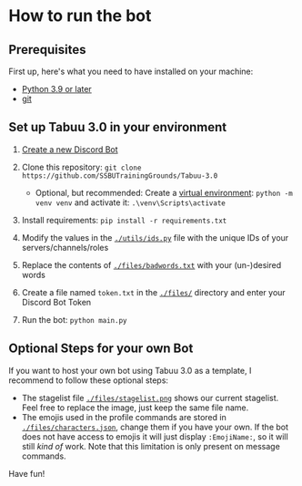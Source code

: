 # How to run the bot

## Prerequisites

First up, here's what you need to have installed on your machine:

- [Python 3.9 or later](https://www.python.org/downloads/)
- [git](https://git-scm.com/)

## Set up Tabuu 3.0 in your environment

1) [Create a new Discord Bot](https://discord.com/developers/applications)  
2) Clone this repository: `git clone https://github.com/SSBUTrainingGrounds/Tabuu-3.0`

    - Optional, but recommended: Create a [virtual environment](https://docs.python.org/3/tutorial/venv.html): `python -m venv venv` and activate it: `.\venv\Scripts\activate`

3) Install requirements: `pip install -r requirements.txt`

4) Modify the values in the [`./utils/ids.py`](utils/ids.py) file with the unique IDs of your servers/channels/roles

5) Replace the contents of [`./files/badwords.txt`](files/badwords.txt) with your (un-)desired words

6) Create a file named `token.txt` in the [`./files/`](files/) directory and enter your Discord Bot Token

7) Run the bot: `python main.py`

## Optional Steps for your own Bot

If you want to host your own bot using Tabuu 3.0 as a template, I recommend to follow these optional steps:

- The stagelist file [`./files/stagelist.png`](files/stagelist.png) shows our current stagelist. Feel free to replace the image, just keep the same file name.  
- The emojis used in the profile commands are stored in [`./files/characters.json`](files/characters.json), change them if you have your own. If the bot does not have access to emojis it will just display `:EmojiName:`, so it will still *kind of* work. Note that this limitation is only present on message commands.  

Have fun!
